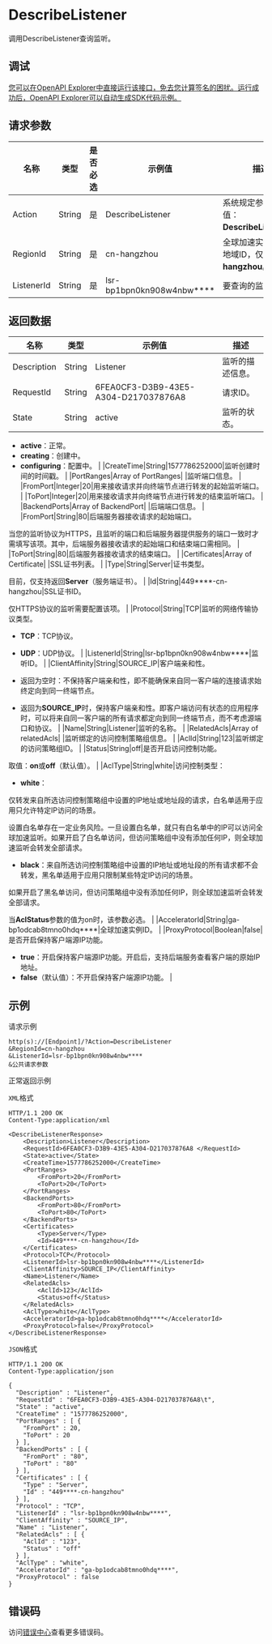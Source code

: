 # DescribeListener

调用DescribeListener查询监听。

## 调试

[您可以在OpenAPI Explorer中直接运行该接口，免去您计算签名的困扰。运行成功后，OpenAPI Explorer可以自动生成SDK代码示例。](https://api.aliyun.com/#product=Ga&api=DescribeListener&type=RPC&version=2019-11-20)

## 请求参数

|名称|类型|是否必选|示例值|描述|
|--|--|----|---|--|
|Action|String|是|DescribeListener|系统规定参数。取值：**DescribeListener**。 |
|RegionId|String|是|cn-hangzhou|全球加速实例所在的地域ID，仅取值**cn-hangzhou**。 |
|ListenerId|String|是|lsr-bp1bpn0kn908w4nbw\*\*\*\*|要查询的监听的ID。 |

## 返回数据

|名称|类型|示例值|描述|
|--|--|---|--|
|Description|String|Listener|监听的描述信息。 |
|RequestId|String|6FEA0CF3-D3B9-43E5-A304-D217037876A8|请求ID。 |
|State|String|active|监听的状态。

 -   **active**：正常。
-   **creating**：创建中。
-   **configuring**：配置中。 |
|CreateTime|String|1577786252000|监听创建时间的时间戳。 |
|PortRanges|Array of PortRanges| |监听端口信息。 |
|FromPort|Integer|20|用来接收请求并向终端节点进行转发的起始监听端口。 |
|ToPort|Integer|20|用来接收请求并向终端节点进行转发的结束监听端口。 |
|BackendPorts|Array of BackendPort| |后端端口信息。 |
|FromPort|String|80|后端服务器接收请求的起始端口。

 当您的监听协议为HTTPS，且监听的端口和后端服务器提供服务的端口一致时才需填写该项。其中，后端服务器接收请求的起始端口和结束端口需相同。 |
|ToPort|String|80|后端服务器接收请求的结束端口。 |
|Certificates|Array of Certificate| |SSL证书列表。 |
|Type|String|Server|证书类型。

 目前，仅支持返回**Server**（服务端证书）。 |
|Id|String|449\*\*\*\*-cn-hangzhou|SSL证书ID。

 仅HTTPS协议的监听需要配置该项。 |
|Protocol|String|TCP|监听的网络传输协议类型。

 -   **TCP**：TCP协议。
-   **UDP**：UDP协议。 |
|ListenerId|String|lsr-bp1bpn0kn908w4nbw\*\*\*\*|监听ID。 |
|ClientAffinity|String|SOURCE\_IP|客户端亲和性。

 -   返回为空时：不保持客户端亲和性，即不能确保来自同一客户端的连接请求始终定向到同一终端节点。
-   返回为**SOURCE\_IP**时，保持客户端亲和性。即客户端访问有状态的应用程序时，可以将来自同一客户端的所有请求都定向到同一终端节点，而不考虑源端口和协议。 |
|Name|String|Listener|监听的名称。 |
|RelatedAcls|Array of relatedAcls| |监听绑定的访问控制策略组信息。 |
|AclId|String|123|监听绑定的访问策略组ID。 |
|Status|String|off|是否开启访问控制功能。

 取值：**on**或**off**（默认值）。 |
|AclType|String|white|访问控制类型：

 -   **white**：

仅转发来自所选访问控制策略组中设置的IP地址或地址段的请求，白名单适用于应用只允许特定IP访问的场景。

设置白名单存在一定业务风险。一旦设置白名单，就只有白名单中的IP可以访问全球加速监听。如果开启了白名单访问，但访问策略组中没有添加任何IP，则全球加速监听会转发全部请求。

-   **black**：来自所选访问控制策略组中设置的IP地址或地址段的所有请求都不会转发，黑名单适用于应用只限制某些特定IP访问的场景。

如果开启了黑名单访问，但访问策略组中没有添加任何IP，则全球加速监听会转发全部请求。


 当**AclStatus**参数的值为on时，该参数必选。 |
|AcceleratorId|String|ga-bp1odcab8tmno0hdq\*\*\*\*|全球加速实例ID。 |
|ProxyProtocol|Boolean|false|是否开启保持客户端源IP功能。

 -   **true**：开启保持客户端源IP功能。开启后，支持后端服务查看客户端的原始IP地址。
-   **false**（默认值）：不开启保持客户端源IP功能。 |

## 示例

请求示例

```
http(s)://[Endpoint]/?Action=DescribeListener
&RegionId=cn-hangzhou
&ListenerId=lsr-bp1bpn0kn908w4nbw****
&公共请求参数
```

正常返回示例

`XML`格式

```
HTTP/1.1 200 OK
Content-Type:application/xml

<DescribeListenerResponse>
    <Description>Listener</Description>
    <RequestId>6FEA0CF3-D3B9-43E5-A304-D217037876A8	</RequestId>
    <State>active</State>
    <CreateTime>1577786252000</CreateTime>
    <PortRanges>
        <FromPort>20</FromPort>
        <ToPort>20</ToPort>
    </PortRanges>
    <BackendPorts>
        <FromPort>80</FromPort>
        <ToPort>80</ToPort>
    </BackendPorts>
    <Certificates>
        <Type>Server</Type>
        <Id>449****-cn-hangzhou</Id>
    </Certificates>
    <Protocol>TCP</Protocol>
    <ListenerId>lsr-bp1bpn0kn908w4nbw****</ListenerId>
    <ClientAffinity>SOURCE_IP</ClientAffinity>
    <Name>Listener</Name>
    <RelatedAcls>
        <AclId>123</AclId>
        <Status>off</Status>
    </RelatedAcls>
    <AclType>white</AclType>
    <AcceleratorId>ga-bp1odcab8tmno0hdq****</AcceleratorId>
    <ProxyProtocol>false</ProxyProtocol>
</DescribeListenerResponse>
```

`JSON`格式

```
HTTP/1.1 200 OK
Content-Type:application/json

{
  "Description" : "Listener",
  "RequestId" : "6FEA0CF3-D3B9-43E5-A304-D217037876A8\t",
  "State" : "active",
  "CreateTime" : "1577786252000",
  "PortRanges" : [ {
    "FromPort" : 20,
    "ToPort" : 20
  } ],
  "BackendPorts" : [ {
    "FromPort" : "80",
    "ToPort" : "80"
  } ],
  "Certificates" : [ {
    "Type" : "Server",
    "Id" : "449****-cn-hangzhou"
  } ],
  "Protocol" : "TCP",
  "ListenerId" : "lsr-bp1bpn0kn908w4nbw****",
  "ClientAffinity" : "SOURCE_IP",
  "Name" : "Listener",
  "RelatedAcls" : [ {
    "AclId" : "123",
    "Status" : "off"
  } ],
  "AclType" : "white",
  "AcceleratorId" : "ga-bp1odcab8tmno0hdq****",
  "ProxyProtocol" : false
}
```

## 错误码

访问[错误中心](https://error-center.aliyun.com/status/product/Ga)查看更多错误码。


